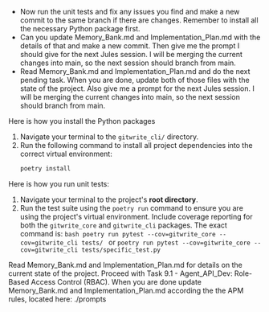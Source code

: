 - Now run the unit tests and fix any issues you find and make a new commit to the same branch if there are changes. Remember to install all the necessary Python package first.
- Can you update Memory_Bank.md and Implementation_Plan.md with the details of that and make a new commit. Then give me the prompt I should give for the next Jules session. I will be merging the current changes into main, so the next session should branch from main.
- Read Memory_Bank.md and Implementation_Plan.md and do the next pending task. When you are done, update both of those files with the state of the project. Also give me a prompt for the next Jules session. I will be merging the current changes into main, so the next session should branch from main.


Here is how you install the Python packages
  1.  Navigate your terminal to the `gitwrite_cli/` directory.
  2.  Run the following command to install all project dependencies into the correct virtual environment:
      ```bash
      poetry install
      ```

Here is how you run unit tests:
  1.  Navigate your terminal to the project's **root directory**.
  2.  Run the test suite using the `poetry run` command to ensure you are using the project's virtual environment. Include coverage reporting for both the `gitwrite_core` and `gitwrite_cli` packages. The exact command is:
    ```bash
    poetry run pytest --cov=gitwrite_core --cov=gitwrite_cli tests/
    ```
    or `poetry run pytest --cov=gitwrite_core --cov=gitwrite_cli tests/specific_test.py`


Read Memory_Bank.md and Implementation_Plan.md for details on the current state of the project.
Proceed with Task 9.1 - Agent_API_Dev: Role-Based Access Control (RBAC).
When you are done update Memory_Bank.md and Implementation_Plan.md according the the APM rules, located here: ./prompts